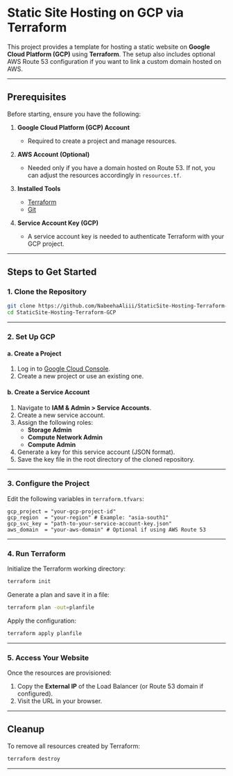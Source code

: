 # Static Site Hosting on GCP via Terraform

This project provides a template for hosting a static website on **Google Cloud Platform (GCP)** using **Terraform**. The setup also includes optional AWS Route 53 configuration if you want to link a custom domain hosted on AWS.

---

## Prerequisites

Before starting, ensure you have the following:

1. **Google Cloud Platform (GCP) Account**
   - Required to create a project and manage resources.

2. **AWS Account (Optional)** 
   - Needed only if you have a domain hosted on Route 53. If not, you can adjust the resources accordingly in `resources.tf`.

3. **Installed Tools**
   - [Terraform](https://developer.hashicorp.com/terraform/downloads)
   - [Git](https://git-scm.com/downloads)

4. **Service Account Key (GCP)**
   - A service account key is needed to authenticate Terraform with your GCP project.

---

## Steps to Get Started

### 1. **Clone the Repository**
```bash
git clone https://github.com/NabeehaAliii/StaticSite-Hosting-Terraform-GCP.git
cd StaticSite-Hosting-Terraform-GCP
```

---

### 2. **Set Up GCP**

#### a. Create a Project
1. Log in to [Google Cloud Console](https://console.cloud.google.com/).
2. Create a new project or use an existing one.

#### b. Create a Service Account
1. Navigate to **IAM & Admin > Service Accounts**.
2. Create a new service account.
3. Assign the following roles:
   - **Storage Admin**
   - **Compute Network Admin**
   - **Compute Admin**
4. Generate a key for this service account (JSON format).
5. Save the key file in the root directory of the cloned repository.

---

### 3. **Configure the Project**
Edit the following variables in `terraform.tfvars`:

```hcl
gcp_project = "your-gcp-project-id"
gcp_region  = "your-region" # Example: "asia-south1"
gcp_svc_key = "path-to-your-service-account-key.json"
aws_domain  = "your-aws-domain" # Optional if using AWS Route 53
```

---

### 4. **Run Terraform**
Initialize the Terraform working directory:
```bash
terraform init
```

Generate a plan and save it in a file:
```bash
terraform plan -out=planfile
```

Apply the configuration:
```bash
terraform apply planfile
```

---

### 5. **Access Your Website**
Once the resources are provisioned:
1. Copy the **External IP** of the Load Balancer (or Route 53 domain if configured).
2. Visit the URL in your browser.

---

## Cleanup
To remove all resources created by Terraform:
```bash
terraform destroy
```

---
